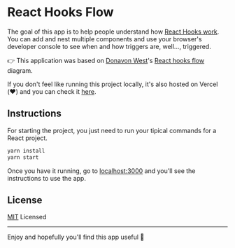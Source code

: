 # React Hooks Flow
The goal of this app is to help people understand how [React Hooks work](https://reactjs.org/docs/hooks-intro.html). You can add and nest multiple components and use your browser's developer console to see when and how triggers are, well..., triggered.

👉 This application was based on [Donavon West](https://github.com/donavon)'s [React hooks flow](https://github.com/donavon/hook-flow) diagram.

If you don't feel like running this project locally, it's also hosted on Vercel (❤️) and you can check it [here](https://react-hooks-flow.vercel.app/).

## Instructions
For starting the project, you just need to run your tipical commands for a React project.
```bash
yarn install
yarn start
```

Once you have it running, go to [localhost:3000](localhost:3000) and you'll see the instructions to use the app.

## License
[MIT](https://github.com/augusto1024/react-hooks-flow/blob/main/LICENSE) Licensed

---

Enjoy and hopefully you'll find this app useful 🙂
